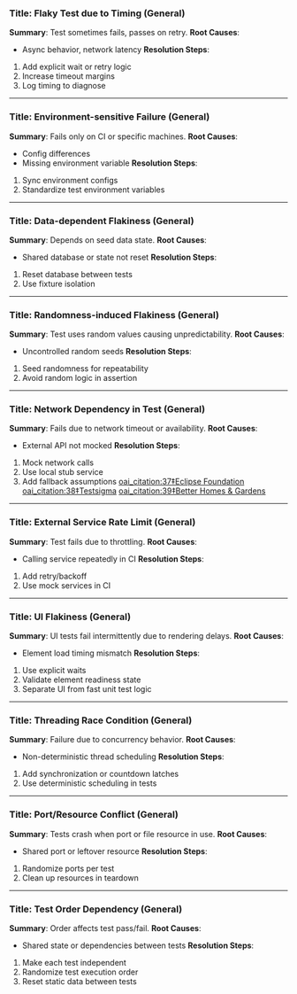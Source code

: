 ### Title: Flaky Test due to Timing (General)
**Summary**: Test sometimes fails, passes on retry.
**Root Causes**:
- Async behavior, network latency
**Resolution Steps**:
1. Add explicit wait or retry logic
2. Increase timeout margins
3. Log timing to diagnose
---
### Title: Environment-sensitive Failure (General)
**Summary**: Fails only on CI or specific machines.
**Root Causes**:
- Config differences
- Missing environment variable
**Resolution Steps**:
1. Sync environment configs
2. Standardize test environment variables
---
### Title: Data-dependent Flakiness (General)
**Summary**: Depends on seed data state.
**Root Causes**:
- Shared database or state not reset
**Resolution Steps**:
1. Reset database between tests
2. Use fixture isolation
---
### Title: Randomness-induced Flakiness (General)
**Summary**: Test uses random values causing unpredictability.
**Root Causes**:
- Uncontrolled random seeds
**Resolution Steps**:
1. Seed randomness for repeatability
2. Avoid random logic in assertion
---
### Title: Network Dependency in Test (General)
**Summary**: Fails due to network timeout or availability.
**Root Causes**:
- External API not mocked
**Resolution Steps**:
1. Mock network calls
2. Use local stub service
3. Add fallback assumptions  [oai_citation:37‡Eclipse Foundation](https://www.eclipse.org/forums/index.php/t/156167/?utm_source=chatgpt.com) [oai_citation:38‡Testsigma](https://testsigma.com/blog/exception-in-selenium/?utm_source=chatgpt.com) [oai_citation:39‡Better Homes & Gardens](https://www.bhg.com/cucumbers-are-yellow-7555779?utm_source=chatgpt.com)
---
### Title: External Service Rate Limit (General)
**Summary**: Test fails due to throttling.
**Root Causes**:
- Calling service repeatedly in CI
**Resolution Steps**:
1. Add retry/backoff
2. Use mock services in CI
---
### Title: UI Flakiness (General)
**Summary**: UI tests fail intermittently due to rendering delays.
**Root Causes**:
- Element load timing mismatch
**Resolution Steps**:
1. Use explicit waits
2. Validate element readiness state
3. Separate UI from fast unit test logic
---
### Title: Threading Race Condition (General)
**Summary**: Failure due to concurrency behavior.
**Root Causes**:
- Non-deterministic thread scheduling
**Resolution Steps**:
1. Add synchronization or countdown latches
2. Use deterministic scheduling in tests
---
### Title: Port/Resource Conflict (General)
**Summary**: Tests crash when port or file resource in use.
**Root Causes**:
- Shared port or leftover resource
**Resolution Steps**:
1. Randomize ports per test
2. Clean up resources in teardown
---
### Title: Test Order Dependency (General)
**Summary**: Order affects test pass/fail.
**Root Causes**:
- Shared state or dependencies between tests
**Resolution Steps**:
1. Make each test independent
2. Randomize test execution order
3. Reset static data between tests